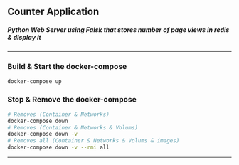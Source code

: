 ## Counter Application
##### Python Web Server using Falsk that stores number of page views in redis & display it
---
### Build & Start the docker-compose
```bash
docker-compose up
```
### Stop & Remove the docker-compose
```bash
# Removes (Container & Networks)
docker-compose down
# Removes (Container & Networks & Volums)
docker-compose down -v
# Removes all (Container & Networks & Volums & images)
docker-compose down -v --rmi all
```
---
